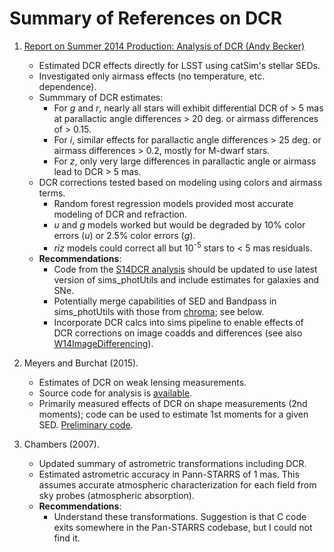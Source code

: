 # Summary of References on DCR #

1. [Report on Summer 2014 Production: Analysis of DCR (Andy Becker)](https://github.com/lsst-dm/S14DCR/blob/master/report/S14report_V0-00.pdf)

    * Estimated DCR effects directly for LSST using catSim's stellar
	  SEDs.
    * Investigated only airmass effects (no temperature,
	  etc. dependence).
    * Summmary of DCR estimates:
        - For *g* and *r*, nearly all stars will exhibit differential DCR
	      of > 5 mas at parallactic angle differences > 20 deg. or airmass
	      differences of > 0.15.
	    - For *i*, similar effects for parallactic angle differences > 25
	      deg. or airmass differences > 0.2, mostly for M-dwarf stars.
	    - For *z*, only very large differences in parallactic angle or
          airmass lead to DCR > 5 mas.
	* DCR corrections tested based on modeling using colors and airmass
      terms.
	    - Random forest regression models provided most accurate
          modeling of DCR and refraction.
		- *u* and *g* models worked but would be degraded by 10% color
          errors (*u*) or 2.5% color errors (*g*).
		- *riz* models could correct all but 10<sup>-5</sup> stars to
          < 5 mas residuals.
	* **Recommendations**:
	    - Code from the
		  [S14DCR analysis](https://github.com/lsst-dm/S14DCR) should
		  be updated to use latest version of sims_photUtils and
		  include estimates for galaxies and SNe.
		- Potentially merge capabilities of SED and Bandpass in
          sims_photUtils with those from
          [chroma](https://github.com/DarkEnergyScienceCollaboration/chroma/);
          see below.
		- Incorporate DCR calcs into sims pipeline to enable effects
          of DCR corrections on image coadds and differences (see also
          [W14ImageDifferencing](https://github.com/lsst-dm/W14ImageDifferencing)).

2. Meyers and Burchat (2015).
    * Estimates of DCR on weak lensing measurements.
	* Source code for analysis is [available](https://github.com/DarkEnergyScienceCollaboration/chroma/).
	* Primarily measured effects of DCR on shape measurements (2nd
      moments); code can be used to estimate 1st moments for a given
      SED. [Preliminary code](https://github.com/isullivan/LSST-DCR/tree/master/code/notebooks).
3. Chambers (2007).
    * Updated summary of astrometric transformations including DCR.
    * Estimated astrometric accuracy in Pann-STARRS of 1 mas. This
      assumes accurate atmospheric characterization for each field
      from sky probes (atmospheric absorption).
	* **Recommendations**:
      - Understand these transformations. Suggestion is that C code
        exits somewhere in the Pan-STARRS codebase, but I could not
        find it.
